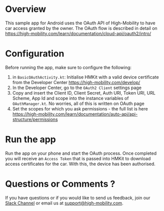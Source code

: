 # Overview

This sample app for Android uses the OAuth API of High-Mobility to have car access granted by the owner. The OAuth flow is described in detail on https://high-mobility.com/learn/documentation/cloud-api/oauth2/intro/

# Configuration

Before running the app, make sure to configure the following:

1. in `BasicOAuthActivity.kt`: Initialise HMKit with a valid device certificate from the Developer Center https://high-mobility.com/develop/
2. In the Developer Center, go to the `OAuth2 Client` settings page
3. Copy and insert the Client ID, Client Secret, Auth URI, Token URI, URL Scheme, App Id and scope into the instance variables of `OAuthManager.kt`. No worries, all of this is written on OAuth page
4. Set the scopes for which you ask permissions - the full list is here https://high-mobility.com/learn/documentation/auto-api/api-structure/permissions

# Run the app

Run the app on your phone and start the OAuth process. Once completed you will receive an `Access Token` that is passed into HMKit to download access certificates for the car. With this, the device has been authorised.

# Questions or Comments ?

If you have questions or if you would like to send us feedback, join our [Slack Channel](https://slack.high-mobility.com/) or email us at [support@high-mobility.com](mailto:support@high-mobility.com).
